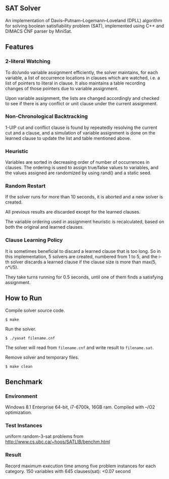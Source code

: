 ## SAT Solver
An implementation of Davis–Putnam–Logemann–Loveland (DPLL) algorithm for solving boolean satisfiability problem (SAT), implemented using C++ and DIMACS CNF parser by MiniSat.

## Features
### 2-literal Watching
To do/undo variable assignment efficiently, the solver maintains, for each variable, a list of occurrence locations in clauses which are watched, i.e. a list of pointers to literal in clause. It also maintains a table recording changes of those pointers due to variable assignment.

Upon variable assignment, the lists are changed accordingly and checked to see if there is any conflict or unit clause under the current assignment.

### Non-Chronological Backtracking
1-UIP cut and conflict clause is found by repeatedly resolving the current cut and a clause, and a simulation of variable assignment is done on the learned clause to update the list and table mentioned above.

### Heuristic
Variables are sorted in decreasing order of number of occurrences in clauses. The ordering is used to assign true/false values to variables, and the values assigned are randomized by using rand() and a static seed.

### Random Restart
If the solver runs for more than 10 seconds, it is aborted and a new solver is created.

All previous results are discarded except for the learned clauses.

The variable ordering used in assignment heuristic is recalculated, based on both the original and learned clauses.

### Clause Learning Policy
It is sometimes beneficial to discard a learned clause that is too long. So in this implementation, 5 solvers are created, numbered from 1 to 5, and the i-th solver discards a learned clause if the clause size is more than max⁡(5, n*i/5).

They take turns running for 0.5 seconds, until one of them finds a satisfying assignment.

## How to Run
Compile solver source code.
```
$ make
```

Run the solver.
```
$ ./yasat filename.cnf
```
The solver will read from `filename.cnf` and write result to `filename.sat`.

Remove solver and temporary files.
```
$ make clean
```

## Benchmark
### Environment
Windows 8.1 Enterprise 64-bit, i7-6700k, 16GB ram. Compiled with –/O2 optimization.

### Test Instances
uniform random-3-sat problems from http://www.cs.ubc.ca/~hoos/SATLIB/benchm.html

### Result
Record maximum execution time among five problem instances for each category.
150 variables with 645 clauses(sat): <0.07 second
